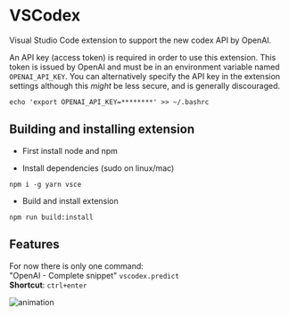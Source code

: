 # VSCodex

Visual Studio Code extension to support the new codex API by OpenAI.

An API key (access token) is required in order to use this extension. This token is issued by OpenAI and must be in an environment variable named `OPENAI_API_KEY`. You can alternatively specify the API key in the extension settings although this *might* be less secure, and is generally discouraged.

```
echo 'export OPENAI_API_KEY=********' >> ~/.bashrc
```


## Building and installing extension

- First install node and npm

- Install dependencies (sudo on linux/mac)
```
npm i -g yarn vsce
```

- Build and install extension
```
npm run build:install
```


## Features

For now there is only one command:\
"OpenAI - Complete snippet" `vscodex.predict`\
**Shortcut**: `ctrl+enter`

![animation](assets/animation.gif)
